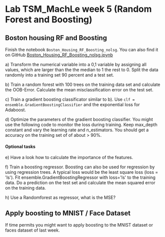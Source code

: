 # Lab TSM_MachLe week 5 (Random Forest and Boosting)


## Boston housing RF and Boosting 

Finish the notebook `Boston_Housing_RF_Boosting_nolsg`. You can also find it on GitHub [Boston_Housing_RF_Boosting_nolsg.ipynb](https://github.com/oduerr/ml-playground/blob/master/python/Ensemble/Boston_Housing_RF_Boosting_nolsg.ipynb)


a) Transform the numerical variable into a 0,1 variable by assigning all values, which are larger than the the median to 1 the rest to 0. Split the data randomly into a training set 90 percent and a test set. 


b) Train a random forest with 100 trees on the training data set and calculate the OOB-Error. Calculate the mean misclassification error on the test set.


c) Train a gradient boosting classificator similar to b). Use `clf = ensemble.GradientBoostingClassifier` and the exponential loss for Adaboost.

d) Optimize the parameters of the gradient boosting classifier. You might use the following code to monitor the loss during training. Keep max_depth constant and vary the learning rate and n_estimators. You should get a accuracy on the training set of of about > 90%.


#### Optional tasks

e) Have a look how to calculate the importance of the features.


f) Train a boosting regressor. Boosting can also be used for regression by using regression trees. A typical loss would be the least square loss (loss = 'ls'). Fit ensemble.GradientBoostingRegressor with loss='ls' to the training data. Do a prediction on the test set and calculate the mean squared error on the training data.  

h) Use a Randomforest as regressor, what is the MSE?

## Apply boosting to MNIST / Face Dataset
If time permits you might want to apply boosting to the MNIST dataset or faces dataset of last week.






